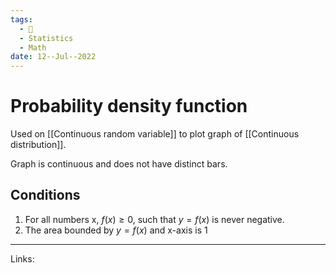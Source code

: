 ```yaml
---
tags:
  - 🌱
  - Statistics
  - Math
date: 12--Jul--2022
---
```


# Probability density function

Used on [[Continuous random variable]] to plot graph of [[Continuous distribution]].

Graph is continuous and does not have distinct bars.

## Conditions

1. For all numbers x, $f(x) \ge 0$, such that $y=f(x)$
 is never negative.
2. The area bounded by $y=f(x)$ and x-axis is 1

---
Links: 